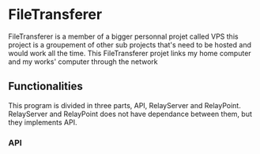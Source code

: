 # FileTransferer
FileTransferer is a member of a bigger personnal projet called VPS this project is a groupement of other sub projects that's need to be hosted and would work all the time. This FileTransferer projet links my home computer and my works' computer through the network

## Functionalities
This program is divided in three parts, API, RelayServer and RelayPoint.
RelayServer and RelayPoint does not have dependance between them, but they implements API.
### API

